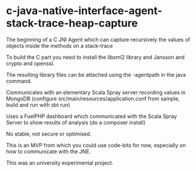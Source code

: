 # c-java-native-interface-agent-stack-trace-heap-capture

The beginning of a C JNI Agent which can capture recursively the values of objects inside the methods on a stack-trace

To build the C part you need to install the libxml2 library and Jansson and crypto and openssl.

The resulting library files can be attached using the -agentpath in the java command.

Communicates with an elementary Scala Spray server recording values in MongoDB (configure src/main/resources/application.conf from sample, build and run with sbt run)

Uses a FuelPHP dashboard which communicated with the Scala Spray Server to show results of analysis (do a composer install)

No stable, not secure or optimised.

This is an MVP from which you could use code-bits for now, especially on how to communicate with the JNE.

This was an university experimental project.
